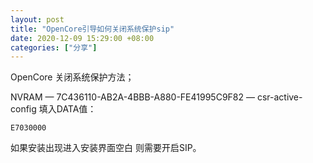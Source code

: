 ```yaml
---
layout: post
title: "OpenCore引导如何关闭系统保护sip"
date: 2020-12-09 15:29:00 +08:00
categories: ["分享"]
---
```


OpenCore 关闭系统保护方法；

NVRAM — 7C436110-AB2A-4BBB-A880-FE41995C9F82 — csr-active-config 填入DATA值：

```
E7030000
```

如果安装出现进入安装界面空白 则需要开启SIP。
